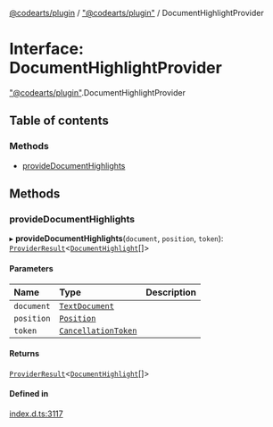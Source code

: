 [@codearts/plugin](../README.md) / ["@codearts/plugin"](../modules/_codearts_plugin_.md) / DocumentHighlightProvider

# Interface: DocumentHighlightProvider

["@codearts/plugin"](../modules/_codearts_plugin_.md).DocumentHighlightProvider

## Table of contents

### Methods

- [provideDocumentHighlights](codearts_plugin_.DocumentHighlightProvider.md#providedocumenthighlights)

## Methods

### provideDocumentHighlights

▸ **provideDocumentHighlights**(`document`, `position`, `token`): [`ProviderResult`](../modules/_codearts_plugin_.md#providerresult)<[`DocumentHighlight`](../classes/codearts_plugin_.DocumentHighlight.md)[]\>

#### Parameters

| Name | Type | Description |
| :------ | :------ | :------ |
| `document` | [`TextDocument`](codearts_plugin_.TextDocument.md) |  |
| `position` | [`Position`](../classes/codearts_plugin_.Position.md) |  |
| `token` | [`CancellationToken`](codearts_plugin_.CancellationToken.md) |  |

#### Returns

[`ProviderResult`](../modules/_codearts_plugin_.md#providerresult)<[`DocumentHighlight`](../classes/codearts_plugin_.DocumentHighlight.md)[]\>

#### Defined in

[index.d.ts:3117](https://github.com/huaweicloud/cloudide-plugin-api/blob/203b986/index.d.ts#L3117)
